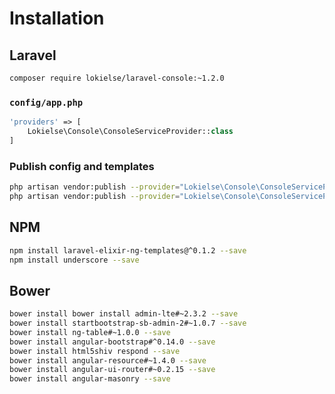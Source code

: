 Installation
============

Laravel
------

```bash
composer require lokielse/laravel-console:~1.2.0
```

### `config/app.php`
```php
'providers' => [
    Lokielse\Console\ConsoleServiceProvider::class
]
```

### Publish config and templates
```bash
php artisan vendor:publish --provider="Lokielse\Console\ConsoleServiceProvider" --tag=config
php artisan vendor:publish --provider="Lokielse\Console\ConsoleServiceProvider" --tag=templates
```

NPM
---
```bash
npm install laravel-elixir-ng-templates@^0.1.2 --save
npm install underscore --save
```

Bower
-----
```bash
bower install bower install admin-lte#~2.3.2 --save
bower install startbootstrap-sb-admin-2#~1.0.7 --save
bower install ng-table#~1.0.0 --save
bower install angular-bootstrap#^0.14.0 --save
bower install html5shiv respond --save
bower install angular-resource#~1.4.0 --save
bower install angular-ui-router#~0.2.15 --save
bower install angular-masonry --save
```

